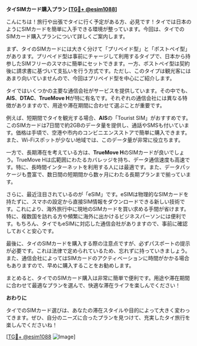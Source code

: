 **タイSIMカード購入プラン [[TG💪+ @esim1088](https://t.me/s/esim1088)]**

こんにちは！旅行や出張でタイに行く予定がある方、必見です！タイでは日本のようにSIMカードを簡単に入手できる環境が整っています。今回は、タイでのSIMカード購入プランについて詳しくご案内します。

まず、タイのSIMカードには大きく分けて「プリペイド型」と「ポストペイ型」があります。プリペイド型は事前にチャージして利用するタイプで、日本から持参したSIMフリーのスマホに簡単にセットできます。一方、ポストペイ型は契約後に請求書に基づいて支払いを行う方式です。ただし、このタイプは観光客にはあまり向いていませんので、今回はプリペイド型を中心にご紹介します。

タイではいくつかの主要な通信会社がサービスを提供しています。その中でも、**AIS**、**DTAC**、**TrueMove H**が特に有名です。それぞれの通信会社には異なる特徴がありますので、用途や滞在期間に合わせて選ぶことが重要です。

例えば、短期間でタイを観光する場合、**AIS**の「Tourist SIM」がおすすめです。このSIMカードは7日間で約2GBのデータ量を提供し、通話やSMSも付いています。価格は手頃で、空港や市内のコンビニエンスストアで簡単に購入できます。また、Wi-Fiスポットが少ない地域では、このデータ量が非常に役立ちます。

一方で、長期滞在を考えている方は、**TrueMove H**のSIMカードが良いでしょう。TrueMove Hは広範囲にわたるカバレッジを持ち、データ通信速度も高速です。特に、長時間インターネットを利用する人には最適です。また、データパッケージも豊富で、数日間の短期間から数ヶ月にわたる長期プランまで揃っています。

さらに、最近注目されているのが「eSIM」です。eSIMは物理的なSIMカードを持たずに、スマホの設定から直接SIM情報をダウンロードできる新しい技術です。これにより、海外旅行中に現地のSIMカードを買い求める手間が省けます。特に、複数国を訪れる方や頻繁に海外に出かけるビジネスパーソンには便利です。もちろん、タイでもeSIMに対応した通信会社がありますので、事前に確認しておくと安心です。

最後に、タイのSIMカードを購入する際の注意点ですが、必ずパスポートの提示が必要です。これは法律で定められているため、忘れずに持っていきましょう。また、通信会社によってはSIMカードのアクティベーションに時間がかかる場合もありますので、早めに購入することをお勧めします。

まとめると、タイでのSIMカード購入は非常に簡単で便利です。用途や滞在期間に合わせて最適なプランを選んで、快適な滞在ライフを楽しんでください！

**おわりに**

タイでのSIMカード選びは、あなたの滞在スタイルや目的によって大きく変わってきます。ぜひ、自分のニーズに合ったプランを見つけて、充実したタイ旅行を楽しんでくださいね！

[[TG💪+ @esim1088](https://t.me/s/esim1088) ![Image](https://i.postimg.cc/Y0z9fWf4/image.png)]